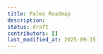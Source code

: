 ```yaml
---
title: Paleo Roadmap
description: 
status: draft
contributors: []
last_modified_at: 2025-09-15
---
```


